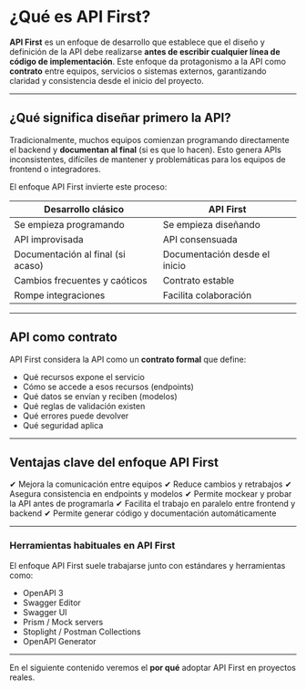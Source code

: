 # ¿Qué es API First?

**API First** es un enfoque de desarrollo que establece que el diseño y definición de la API debe realizarse **antes de escribir cualquier línea de código de implementación**. Este enfoque da protagonismo a la API como **contrato** entre equipos, servicios o sistemas externos, garantizando claridad y consistencia desde el inicio del proyecto.

---

## ¿Qué significa diseñar primero la API?

Tradicionalmente, muchos equipos comienzan programando directamente el backend y **documentan al final** (si es que lo hacen). Esto genera APIs inconsistentes, difíciles de mantener y problemáticas para los equipos de frontend o integradores.

El enfoque API First invierte este proceso:

| Desarrollo clásico                | API First                     |
| --------------------------------- | ----------------------------- |
| Se empieza programando            | Se empieza diseñando          |
| API improvisada                   | API consensuada               |
| Documentación al final (si acaso) | Documentación desde el inicio |
| Cambios frecuentes y caóticos     | Contrato estable              |
| Rompe integraciones               | Facilita colaboración         |

---

## API como contrato

API First considera la API como un **contrato formal** que define:

* Qué recursos expone el servicio
* Cómo se accede a esos recursos (endpoints)
* Qué datos se envían y reciben (modelos)
* Qué reglas de validación existen
* Qué errores puede devolver
* Qué seguridad aplica

---

## Ventajas clave del enfoque API First

✔ Mejora la comunicación entre equipos
✔ Reduce cambios y retrabajos
✔ Asegura consistencia en endpoints y modelos
✔ Permite mockear y probar la API antes de programarla
✔ Facilita el trabajo en paralelo entre frontend y backend
✔ Permite generar código y documentación automáticamente

---

### Herramientas habituales en API First

El enfoque API First suele trabajarse junto con estándares y herramientas como:

* OpenAPI 3
* Swagger Editor
* Swagger UI
* Prism / Mock servers
* Stoplight / Postman Collections
* OpenAPI Generator

---

En el siguiente contenido veremos el **por qué** adoptar API First en proyectos reales.